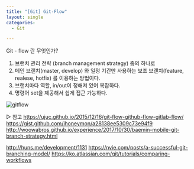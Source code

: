 ```yaml
---
title: "[Git] Git-Flow"
layout: single
categories:
  - Git

---
```


Git - flow 란 무엇인가? 

1. 브랜치 관리 전략 (branch management strategy) 중의 하나로
2. 메인 브랜치(master, develop) 와 일정 기간만 사용하는 보조 브랜치(feature, realese, hotfix) 를 이용하는 방법이다.
3. 브랜치마다 역할, in/out이 정해져 있어 복잡하다. 
4. 명령어 set을 제공해서 쉽게 접근 가능하다. 

![gitflow](https://user-images.githubusercontent.com/45681372/50601912-0b418680-0ef9-11e9-95b2-3188cf31adc7.png)


▷ 참고
https://ujuc.github.io/2015/12/16/git-flow-github-flow-gitlab-flow/
https://gist.github.com/ihoneymon/a28138ee5309c73e94f9
http://woowabros.github.io/experience/2017/10/30/baemin-mobile-git-branch-strategy.html

http://huns.me/development/1131
https://nvie.com/posts/a-successful-git-branching-model/
https://ko.atlassian.com/git/tutorials/comparing-workflows
